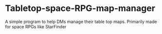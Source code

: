 # Tabletop-space-RPG-map-manager
A simple program to help DMs manage their table top maps. Primarily made for space RPGs like StarFinder
